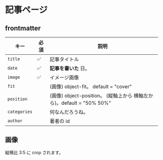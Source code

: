 # 記事ページ

## frontmatter

| キー          | 必須 | 説明                                                                           |
| ------------- | ---- | ---|
| `title`       | ✅   | 記事タイトル|
| `date`        | ✅   | **記事を書いた** 日。|
| `image`       | ✅   | イメージ画像 |
| `fit` | | (画像) object-fit。 default = "cover" |
| `position` | | (画像) object-position。 (縦軸上から 横軸左から)。default = "50% 50%" |
| `categories`  |      | 何なんだろうね。 |
| `author`|  | 著者の id |

## 画像

縦横比 3:5 に crop されます。
